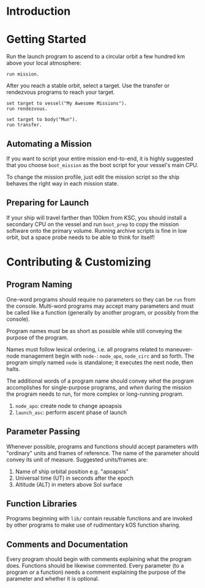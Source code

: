 Introduction
============

Getting Started
===============

Run the launch program to ascend to a circular orbit a few hundred km above
your local atmosphere:

    run mission.

After you reach a stable orbit, select a target. Use the transfer or rendezvous
programs to reach your target.

    set target to vessel("My Awesome Missions").
    run rendezvous.

    set target to body("Mun").
    run transfer.

Automating a Mission
--------------------

If you want to script your entire mission end-to-end, it is highly suggested
that you choose `boot_mission` as the boot script for your vessel's main CPU.

To change the mission profile, just edit the mission script so the ship
behaves the right way in each mission state.

Preparing for Launch
--------------------

If your ship will travel farther than 100km from KSC, you should install
a secondary CPU on the vessel and run `boot_prep` to copy the mission
software onto the primary volume. Running archive scripts is fine in low
orbit, but a space probe needs to be able to think for itself!

Contributing & Customizing
==========================

Program Naming
--------------

One-word programs should require no parameters so they can be `run` from the
console. Multi-word programs may accept many parameters and must be called
like a function (generally by another program, or possibly from the console).

Program names must be as short as possible while still conveying the purpose
of the program.

Names must follow lexical ordering, i.e. all programs related to maneuver-node
management begin with `node-`: `node_apo`, `node_circ` and so forth. The program
simply named `node` is standalone; it executes the next node, then halts.

The additional words of a program name should convey _what_ the program
accomplishes for single-purpose programs, and _when_ during the mission
the program needs to run, for more complex or long-running program.

1. `node_apo`: create node to change apoapsis
2. `launch_asc`: perform ascent phase of launch

Parameter Passing
-----------------

Whenever possible, programs and functions should accept parameters with
"ordinary" units and frames of reference. The name of the parameter
should convey its unit of measure. Suggested units/frames are:

1. Name of ship orbital position e.g. "apoapsis"
2. Universal time (UT) in seconds after the epoch
3. Altitude (ALT) in meters above SoI surface

Function Libraries
------------------

Programs beginning with `lib/` contain reusable functions and are invoked by
other programs to make use of rudimentary kOS function sharing.

Comments and Documentation
--------------------------

Every program should begin with comments explaining what the program does.
Functions should be likewise commented. Every parameter (to a program _or_ a
function) needs a comment explaining the purpose of the parameter and whether it
is optional.
